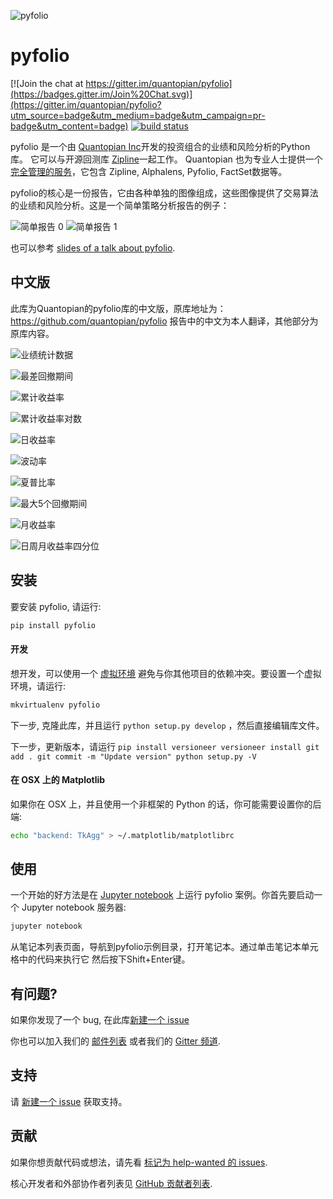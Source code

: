 ![pyfolio](https://media.quantopian.com/logos/open_source/pyfolio-logo-03.png "pyfolio")

# pyfolio

[![Join the chat at https://gitter.im/quantopian/pyfolio](https://badges.gitter.im/Join%20Chat.svg)](https://gitter.im/quantopian/pyfolio?utm_source=badge&utm_medium=badge&utm_campaign=pr-badge&utm_content=badge)
[![build status](https://travis-ci.org/quantopian/pyfolio.png?branch=master)](https://travis-ci.org/quantopian/pyfolio)

pyfolio 是一个由
[Quantopian Inc](https://www.quantopian.com)开发的投资组合的业绩和风险分析的Python库。 它可以与开源回测库
[Zipline](https://www.zipline.io/)一起工作。
Quantopian 也为专业人士提供一个 [完全管理的服务](https://factset.quantopian.com)，它包含 Zipline, Alphalens, Pyfolio, FactSet数据等。 

pyfolio的核心是一份报告，它由各种单独的图像组成，这些图像提供了交易算法的业绩和风险分析。这是一个简单策略分析报告的例子：

![简单报告 0](https://github.com/quantopian/pyfolio/raw/master/docs/simple_tear_0.png "由 Zipline 算法创建的报告案例")
![简单报告 1](https://github.com/quantopian/pyfolio/raw/master/docs/simple_tear_1.png "由 Zipline 算法创建的报告案例")

也可以参考 [slides of a talk about
pyfolio](https://nbviewer.jupyter.org/format/slides/github/quantopian/pyfolio/blob/master/pyfolio/examples/pyfolio_talk_slides.ipynb#/).

## 中文版
此库为Quantopian的pyfolio库的中文版，原库地址为：https://github.com/quantopian/pyfolio
报告中的中文为本人翻译，其他部分为原库内容。

![业绩统计数据](https://github.com/franklili3/pyfolio/raw/master/docs/业绩统计数据.png "由 franklili3 创建的钱翻一番算法报告案例")

![最差回撤期间](https://github.com/franklili3/pyfolio/raw/master/docs/最差回撤期间.png "由 franklili3 创建的钱翻一番算法报告案例")

![累计收益率](https://github.com/franklili3/pyfolio/raw/master/docs/累计收益率.png "由 franklili3 创建的钱翻一番算法报告案例")

![累计收益率对数](https://github.com/franklili3/pyfolio/raw/master/docs/累计收益率对数.png "由 franklili3 创建的钱翻一番算法报告案例")

![日收益率](https://github.com/franklili3/pyfolio/raw/master/docs/日收益率.png "由 franklili3 创建的钱翻一番算法报告案例")

![波动率](https://github.com/franklili3/pyfolio/raw/master/docs/波动率.png "由 franklili3 创建的钱翻一番算法报告案例")

![夏普比率](https://github.com/franklili3/pyfolio/raw/master/docs/夏普比率.png "由 franklili3 创建的钱翻一番算法报告案例")

![最大5个回撤期间](https://github.com/franklili3/pyfolio/raw/master/docs/最大5个回撤期间.png "由 franklili3 创建的钱翻一番算法报告案例")

![月收益率](https://github.com/franklili3/pyfolio/raw/master/docs/月收益率.png "由 franklili3 创建的钱翻一番算法报告案例")

![日周月收益率四分位](https://github.com/franklili3/pyfolio/raw/master/docs/日周月收益率四分位.png "由 franklili3 创建的钱翻一番算法报告案例")

## 安装

要安装 pyfolio, 请运行:

```bash
pip install pyfolio
```

#### 开发

想开发，可以使用一个 [虚拟环境](https://docs.python-guide.org/en/latest/dev/virtualenvs/) 避免与你其他项目的依赖冲突。要设置一个虚拟环境，请运行:
```bash
mkvirtualenv pyfolio
```

下一步, 克隆此库，并且运行 `python setup.py develop`
，然后直接编辑库文件。

下一步，更新版本，请运行
`pip install versioneer
versioneer install
git add .
git commit -m "Update version"
python setup.py -V`

#### 在 OSX 上的 Matplotlib 

如果你在 OSX 上，并且使用一个非框架的 Python 的话，你可能需要设置你的后端:
``` bash
echo "backend: TkAgg" > ~/.matplotlib/matplotlibrc
```

## 使用

一个开始的好方法是在 [Jupyter notebook](https://jupyter.org/) 上运行 pyfolio 案例。你首先要启动一个 Jupyter notebook 服务器:

```bash
jupyter notebook
```

从笔记本列表页面，导航到pyfolio示例目录，打开笔记本。通过单击笔记本单元格中的代码来执行它
然后按下Shift+Enter键。


## 有问题?

如果你发现了一个 bug, 在此库[新建一个 issue](https://github.com/quantopian/pyfolio/issues) 

你也可以加入我们的 [邮件列表](https://groups.google.com/forum/#!forum/pyfolio) 或者我们的 [Gitter 频道](https://gitter.im/quantopian/pyfolio).

## 支持

请 [新建一个 issue](https://github.com/quantopian/pyfolio/issues/new) 获取支持。

## 贡献

如果你想贡献代码或想法，请先看 [标记为 help-wanted 的 issues](https://github.com/quantopian/pyfolio/issues?q=is%3Aopen+is%3Aissue+label%3A%22help+wanted%22).

核心开发者和外部协作者列表见 [ GitHub 贡献者列表](https://github.com/quantopian/pyfolio/graphs/contributors).
